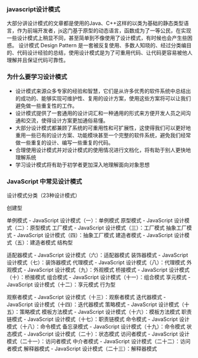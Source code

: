 ### javascript设计模式

大部分讲设计模式的文章都是使用的Java、C++这样的以类为基础的静态类型语言，作为前端开发者，js这门基于原型的动态语言，函数成为了一等公民，在实现一些设计模式上稍显不同，甚至简单到不像使用了设计模式，有时候也会产生些困惑。
设计模式 Design Pattern 是一套被反复使用、多数人知晓的、经过分类编目的、代码设计经验的总结，使用设计模式是为了可重用代码、让代码更容易被他人理解并且保证代码可靠性。

### 为什么要学习设计模式

+   设计模式来源众多专家的经验和智慧，它们是从许多优秀的软件系统中总结出的成功的、能够实现可维护性、复用的设计方案，使用这些方案将可以让我们避免做一些重复性的工作。
+   设计模式提供了一套通用的设计词汇和一种通用的形式来方便开发人员之间沟通和交流，使得设计方案更加通俗易懂。
+   大部分设计模式都兼顾了系统的可重用性和可扩展性，这使得我们可以更好地重用一些已有的设计方案、功能模块甚至一个完整的软件系统，避免我们经常做一些重复的设计、编写一些重复的代码。
+   合理使用设计模式并对设计模式的使用情况进行文档化，将有助于别人更快地理解系统
+   学习设计模式将有助于初学者更加深入地理解面向对象思想

### JavaScript 中常见设计模式

设计模式分类（23种设计模式）

创建型

单例模式 - JavaScript 设计模式（一）：单例模式
原型模式 - JavaScript 设计模式（二）：原型模式
工厂模式 - JavaScript 设计模式（三）：工厂模式
抽象工厂模式 - JavaScript 设计模式（四）：抽象工厂模式
建造者模式 - JavaScript 设计模式（五）：建造者模式
结构型

适配器模式 - JavaScript 设计模式（六）：适配器模式
装饰器模式 - JavaScript 设计模式（七）：装饰器模式
代理模式 - JavaScript 设计模式（八）：代理模式
外观模式 - JavaScript 设计模式（九）：外观模式
桥接模式 - JavaScript 设计模式（十）：桥接模式
组合模式 - JavaScript 设计模式（十一）：组合模式
享元模式 - JavaScript 设计模式（十二）：享元模式
行为型

观察者模式 - JavaScript 设计模式（十三）：观察者模式
迭代器模式 - JavaScript 设计模式（十四）：迭代器模式
策略模式 - JavaScript 设计模式（十五）：策略模式
模板方法模式 - JavaScript 设计模式（十六）：模板方法模式
职责链模式 - JavaScript 设计模式（十七）：职责链模式
命令模式 - JavaScript 设计模式（十八）：命令模式
备忘录模式 - JavaScript 设计模式（十九）：命令模式
状态模式 - JavaScript 设计模式（二十）：状态模式
访问者模式 - JavaScript 设计模式（二十一）：访问者模式
中介者模式 - JavaScript 设计模式（二十二）：访问者模式
解释器模式 - JavaScript 设计模式（二十三）：解释器模式
